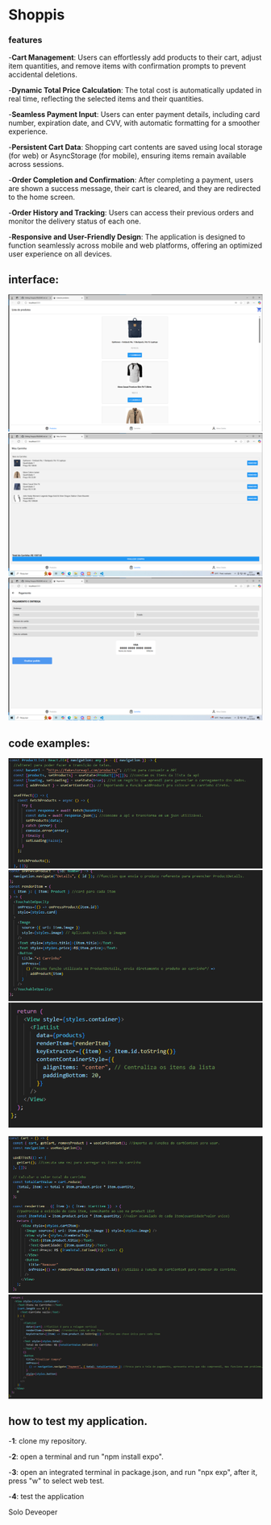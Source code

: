 # Shoppis

### features

-**Cart Management**: Users can effortlessly add products to their cart, adjust item quantities, and remove items with confirmation prompts to prevent accidental deletions.

-**Dynamic Total Price Calculation**: The total cost is automatically updated in real time, reflecting the selected items and their quantities.

-**Seamless Payment Input**: Users can enter payment details, including card number, expiration date, and CVV, with automatic formatting for a smoother experience.

-**Persistent Cart Data**: Shopping cart contents are saved using local storage (for web) or AsyncStorage (for mobile), ensuring items remain available across sessions.

-**Order Completion and Confirmation**: After completing a payment, users are shown a success message, their cart is cleared, and they are redirected to the home screen.

-**Order History and Tracking**: Users can access their previous orders and monitor the delivery status of each one.

-**Responsive and User-Friendly Design**: The application is designed to function seamlessly across mobile and web platforms, offering an optimized user experience on all devices.

## interface:
![alt text](06_carrinho-compras/images/home.png)
![alt text](06_carrinho-compras/images/cart.png)
![alt text](06_carrinho-compras/images/payment.png)

## code examples:
![Lista-itens](image.png)
![lista-itens](image-1.png)
![lista-itens](image-2.png)

![carrinho](image-3.png)
![carrinho](image-4.png)

## how to test my application.

-**1**: clone my repository.

-**2**: open a terminal and run "npm install expo".

-**3**: open an integrated terminal in package.json, and run "npx exp", after it, press "w" to select web test.

-**4**: test the application

Solo Deveoper

